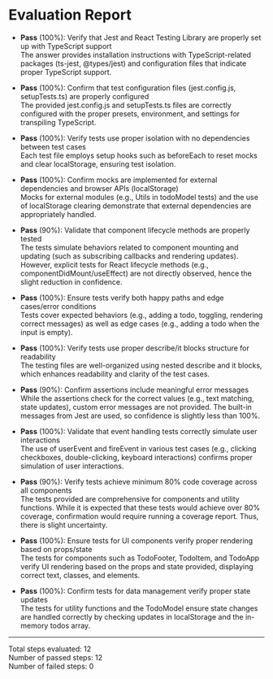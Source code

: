 # Evaluation Report

- **Pass** (100%): Verify that Jest and React Testing Library are properly set up with TypeScript support  
  The answer provides installation instructions with TypeScript-related packages (ts-jest, @types/jest) and configuration files that indicate proper TypeScript support.

- **Pass** (100%): Confirm that test configuration files (jest.config.js, setupTests.ts) are properly configured  
  The provided jest.config.js and setupTests.ts files are correctly configured with the proper presets, environment, and settings for transpiling TypeScript.

- **Pass** (100%): Verify tests use proper isolation with no dependencies between test cases  
  Each test file employs setup hooks such as beforeEach to reset mocks and clear localStorage, ensuring test isolation.

- **Pass** (100%): Confirm mocks are implemented for external dependencies and browser APIs (localStorage)  
  Mocks for external modules (e.g., Utils in todoModel tests) and the use of localStorage clearing demonstrate that external dependencies are appropriately handled.

- **Pass** (90%): Validate that component lifecycle methods are properly tested  
  The tests simulate behaviors related to component mounting and updating (such as subscribing callbacks and rendering updates). However, explicit tests for React lifecycle methods (e.g., componentDidMount/useEffect) are not directly observed, hence the slight reduction in confidence.

- **Pass** (100%): Ensure tests verify both happy paths and edge cases/error conditions  
  Tests cover expected behaviors (e.g., adding a todo, toggling, rendering correct messages) as well as edge cases (e.g., adding a todo when the input is empty).

- **Pass** (100%): Verify tests use proper describe/it blocks structure for readability  
  The testing files are well-organized using nested describe and it blocks, which enhances readability and clarity of the test cases.

- **Pass** (90%): Confirm assertions include meaningful error messages  
  While the assertions check for the correct values (e.g., text matching, state updates), custom error messages are not provided. The built-in messages from Jest are used, so confidence is slightly less than 100%.

- **Pass** (100%): Validate that event handling tests correctly simulate user interactions  
  The use of userEvent and fireEvent in various test cases (e.g., clicking checkboxes, double-clicking, keyboard interactions) confirms proper simulation of user interactions.

- **Pass** (90%): Verify tests achieve minimum 80% code coverage across all components  
  The tests provided are comprehensive for components and utility functions. While it is expected that these tests would achieve over 80% coverage, confirmation would require running a coverage report. Thus, there is slight uncertainty.

- **Pass** (100%): Ensure tests for UI components verify proper rendering based on props/state  
  The tests for components such as TodoFooter, TodoItem, and TodoApp verify UI rendering based on the props and state provided, displaying correct text, classes, and elements.

- **Pass** (100%): Confirm tests for data management verify proper state updates  
  The tests for utility functions and the TodoModel ensure state changes are handled correctly by checking updates in localStorage and the in-memory todos array.

---

Total steps evaluated: 12  
Number of passed steps: 12  
Number of failed steps: 0